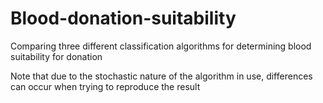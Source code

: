 # Blood-donation-suitability
Comparing three different classification algorithms for determining blood suitability for donation

Note that due to the stochastic nature of the algorithm in use, differences can occur when trying to reproduce the result
